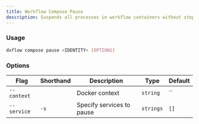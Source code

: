 ```yaml
---
title: Workflow Compose Pause 
description: Suspends all processes in workflow containers without stopping them
---
```


### Usage

```bash [Terminal]
dxflow compose pause <IDENTITY> [OPTIONS]
```

### Options

| Flag | Shorthand | Description | Type | Default |
|------|-----------|-------------|------|---------|
| `--context` |  | Docker context | `string` | `` |
| `--service` | `-s` | Specify services to pause | `strings` | `[]` |


